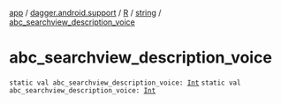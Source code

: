 [app](../../../index.md) / [dagger.android.support](../../index.md) / [R](../index.md) / [string](index.md) / [abc_searchview_description_voice](./abc_searchview_description_voice.md)

# abc_searchview_description_voice

`static val abc_searchview_description_voice: `[`Int`](https://kotlinlang.org/api/latest/jvm/stdlib/kotlin/-int/index.html)
`static val abc_searchview_description_voice: `[`Int`](https://kotlinlang.org/api/latest/jvm/stdlib/kotlin/-int/index.html)